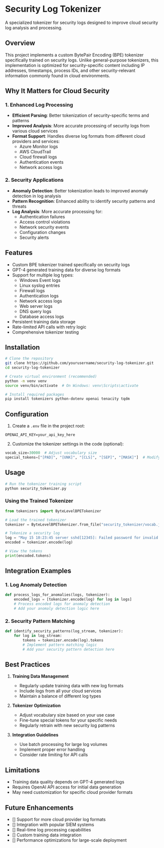 # Security Log Tokenizer

A specialized tokenizer for security logs designed to improve cloud security log analysis and processing.

## Overview

This project implements a custom BytePair Encoding (BPE) tokenizer specifically trained on security logs. Unlike general-purpose tokenizers, this implementation is optimized for security-specific content including IP addresses, timestamps, process IDs, and other security-relevant information commonly found in cloud environments.

## Why It Matters for Cloud Security

### 1. Enhanced Log Processing
- **Efficient Parsing**: Better tokenization of security-specific terms and patterns
- **Improved Analysis**: More accurate processing of security logs from various cloud services
- **Format Support**: Handles diverse log formats from different cloud providers and services:
  - Azure Monitor logs
  - AWS CloudTrail
  - Cloud firewall logs
  - Authentication events
  - Network access logs

### 2. Security Applications
- **Anomaly Detection**: Better tokenization leads to improved anomaly detection in log analysis
- **Pattern Recognition**: Enhanced ability to identify security patterns and threats
- **Log Analysis**: More accurate processing for:
  - Authentication failures
  - Access control violations
  - Network security events
  - Configuration changes
  - Security alerts

## Features

- Custom BPE tokenizer trained specifically on security logs
- GPT-4 generated training data for diverse log formats
- Support for multiple log types:
  - Windows Event logs
  - Linux syslog entries
  - Firewall logs
  - Authentication logs
  - Network access logs
  - Web server logs
  - DNS query logs
  - Database access logs
- Persistent training data storage
- Rate-limited API calls with retry logic
- Comprehensive tokenizer testing

## Installation

```bash
# Clone the repository
git clone https://github.com/yourusername/security-log-tokenizer.git
cd security-log-tokenizer

# Create virtual environment (recommended)
python -m venv venv
source venv/bin/activate  # On Windows: venv\Scripts\activate

# Install required packages
pip install tokenizers python-dotenv openai tenacity tqdm
```

## Configuration

1. Create a `.env` file in the project root:
```
OPENAI_API_KEY=your_api_key_here
```

2. Customize the tokenizer settings in the code (optional):
```python
vocab_size=30000  # Adjust vocabulary size
special_tokens=["[PAD]", "[UNK]", "[CLS]", "[SEP]", "[MASK]"]  # Modify special tokens
```

## Usage

```python
# Run the tokenizer training script
python security_tokenizer.py
```

### Using the Trained Tokenizer

```python
from tokenizers import ByteLevelBPETokenizer

# Load the trained tokenizer
tokenizer = ByteLevelBPETokenizer.from_file("security_tokenizer/vocab.json", "security_tokenizer/merges.txt")

# Tokenize a security log
log = "May 15 10:23:45 server sshd[12345]: Failed password for invalid user admin from 192.168.1.100 port 43215 ssh2"
encoded = tokenizer.encode(log)

# View the tokens
print(encoded.tokens)
```

## Integration Examples

### 1. Log Anomaly Detection
```python
def process_logs_for_anomalies(logs, tokenizer):
    encoded_logs = [tokenizer.encode(log) for log in logs]
    # Process encoded logs for anomaly detection
    # Add your anomaly detection logic here
```

### 2. Security Pattern Matching
```python
def identify_security_patterns(log_stream, tokenizer):
    for log in log_stream:
        tokens = tokenizer.encode(log).tokens
        # Implement pattern matching logic
        # Add your security pattern detection here
```

## Best Practices

1. **Training Data Management**
   - Regularly update training data with new log formats
   - Include logs from all your cloud services
   - Maintain a balance of different log types

2. **Tokenizer Optimization**
   - Adjust vocabulary size based on your use case
   - Fine-tune special tokens for your specific needs
   - Regularly retrain with new security log patterns

3. **Integration Guidelines**
   - Use batch processing for large log volumes
   - Implement proper error handling
   - Consider rate limiting for API calls

## Limitations

- Training data quality depends on GPT-4 generated logs
- Requires OpenAI API access for initial data generation
- May need customization for specific cloud provider formats

## Future Enhancements

- [] Support for more cloud provider log formats
- [] Integration with popular SIEM systems
- [] Real-time log processing capabilities
- [] Custom training data integration
- [] Performance optimizations for large-scale deployment


